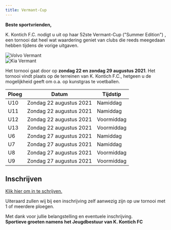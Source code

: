```yaml
---
title: Vermant-Cup
---
```

<p><strong>Beste sportvrienden,</strong></p>
<p>K. Kontich F.C. nodigt u uit op haar 52ste Vermant-Cup ("Summer Edition") , een tornooi dat heel wat waardering geniet van clubs die reeds meegedaan hebben tijdens de vorige uitgaven.</p>
<div class="lg:flex lg:flex-wrap lg:-mx-8 items-center mb-6">
    <div class="mb-4 w-full lg:w-1/2 lg:mb-0 lg:px-8">
        <img src="https://www.link2fleet.be/wp-content/uploads/2018/04/Logo-Vermant-Groep.png" style="max-width: 90%; height: auto;" alt="Volvo Vermant" />
    </div>
    <div class="mb-4 w-full lg:w-1/2 lg:mb-0 lg:px-8">
        <img src="https://res.cloudinary.com/kkontichfc/image/upload/v1565372112/sponsors/KIA-vermant-zilver_yzunbr.png" style="max-width: 90%; height: auto;" alt="Kia Vermant" />
    </div>

</div>
<p>
Het tornooi gaat door op <strong>zondag 22 en zondag 29 augustus 2021</strong>. Het tornooi vindt plaats op de terreinen van K. Kontich F.C., hetgeen u de mogelijkheid geeft om o.a. op kunstgras te voetballen.
</p>
<table style="width: 100%;">
<thead>
<tr>
<th>Ploeg</th>
<th>Datum</th>
<th>Tijdstip</th>
</tr>
</thead>
<tbody>
<tr>
<td>U10</td>
<td>Zondag 22 augustus 2021</td>
<td>Namiddag</td>
</tr>
<tr>
<td>U11</td>
<td>Zondag 22 augustus 2021</td>
<td>Namiddag</td>
</tr>
<tr>
<td>U12</td>
<td>Zondag 22 augustus 2021</td>
<td>Voormiddag</td>
</tr>
<tr>
<td>U13</td>
<td>Zondag 22 augustus 2021</td>
<td>Voormiddag</td>
</tr>
<tr>
<td>U6</td>
<td>Zondag 27 augustus 2021</td>
<td>Namiddag</td>
</tr>
<tr>
<td>U7</td>
<td>Zondag 27 augustus 2021</td>
<td>Namiddag</td>
</tr>
<tr>
<td>U8</td>
<td>Zondag 27 augustus 2021</td>
<td>Voormiddag</td>
</tr>
<tr>
<td>U9</td>
<td>Zondag 27 augustus 2021</td>
<td>Voormiddag</td>
</tr>
</tbody>
</table>
<div>
    <h2>Inschrijven</h2>
    <p>
        <a href="https://www.kkontichfc.be/jeugd/vermant-cup/online-registratie/" title="Inschrijven Paastornooi / Vermant-Cup" class="btn-block">Klik hier om in te schrijven.</a></p>
    <p>Uiteraard zullen wij bij een inschrijving zelf aanwezig zijn op uw tornooi met 1 of meerdere ploegen.</p>
    <p>Met dank voor jullie belangstelling en eventuele inschrijving.
        <br><strong>Sportieve groeten namens het Jeugdbestuur van K. Kontich FC</strong>
    </p>
</div>
